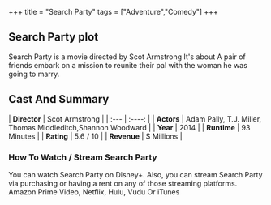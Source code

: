+++
title = "Search Party"
tags = ["Adventure","Comedy"]
+++
## Search Party plot
Search Party is a movie directed by Scot Armstrong It's about A pair of friends embark on a mission to reunite their pal with the woman he was going to marry.
## Cast And Summary
| **Director**      | Scot Armstrong |
    | :---        |    :----:   |
    |  **Actors** | Adam Pally, T.J. Miller, Thomas Middleditch,Shannon Woodward |
    | **Year**   | 2014    |
    |  **Runtime** | 93 Minutes |
    |  **Rating** | 5.6 / 10 | 
    |  **Revenue** | $ Millions |
### How To Watch / Stream Search Party
You can watch Search Party on Disney+.
Also, you can stream Search Party via purchasing or having a rent on any of those streaming platforms.
Amazon Prime Video, Netflix, Hulu, Vudu Or iTunes